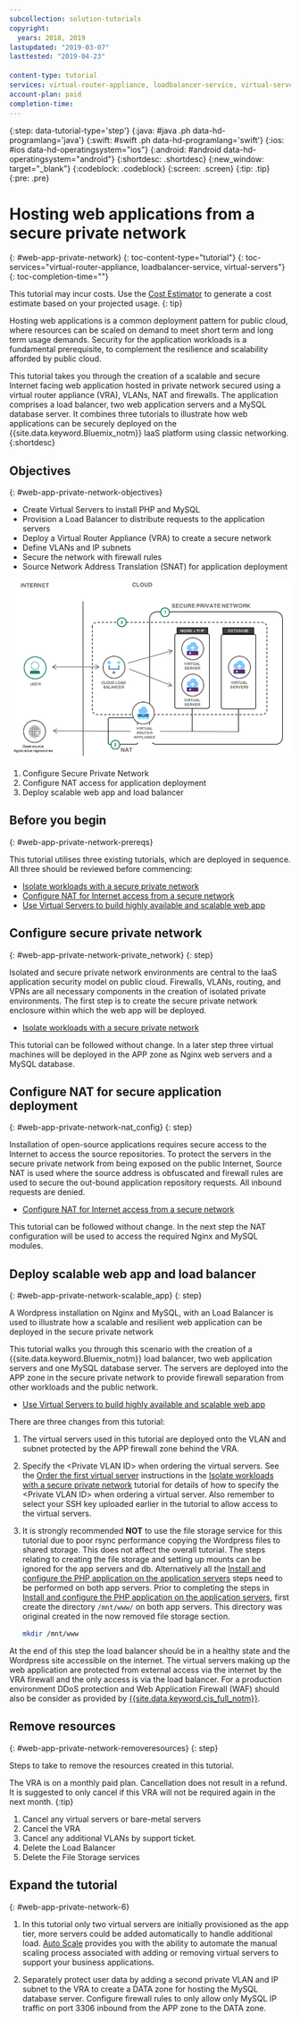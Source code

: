 ```yaml
---
subcollection: solution-tutorials
copyright:
  years: 2018, 2019
lastupdated: "2019-03-07"
lasttested: "2019-04-23"

content-type: tutorial
services: virtual-router-appliance, loadbalancer-service, virtual-servers
account-plan: paid
completion-time:
---
```


{:step: data-tutorial-type='step'}
{:java: #java .ph data-hd-programlang='java'}
{:swift: #swift .ph data-hd-programlang='swift'}
{:ios: #ios data-hd-operatingsystem="ios"}
{:android: #android data-hd-operatingsystem="android"}
{:shortdesc: .shortdesc}
{:new_window: target="_blank"}
{:codeblock: .codeblock}
{:screen: .screen}
{:tip: .tip}
{:pre: .pre}

# Hosting web applications from a secure private network
{: #web-app-private-network}
{: toc-content-type="tutorial"}
{: toc-services="virtual-router-appliance, loadbalancer-service, virtual-servers"}
{: toc-completion-time=""}

<!--##istutorial#-->
This tutorial may incur costs. Use the [Cost Estimator](https://{DomainName}/estimator/review) to generate a cost estimate based on your projected usage.
{: tip}
<!--#/istutorial#-->

Hosting web applications is a common deployment pattern for public cloud, where resources can be scaled on demand to meet short term and long term usage demands. Security for the application workloads is a fundamental prerequisite, to complement the resilience and scalability afforded by public cloud. 

This tutorial takes you through the creation of a scalable and secure Internet facing web application hosted in private network secured using a virtual router appliance (VRA), VLANs, NAT and firewalls. The application comprises a load balancer, two web application servers and a MySQL database server. It combines three tutorials to illustrate how web applications can be securely deployed on the {{site.data.keyword.Bluemix_notm}} IaaS platform using classic networking. 
{:shortdesc}

## Objectives
{: #web-app-private-network-objectives}

- Create Virtual Servers to install PHP and MySQL
- Provision a Load Balancer to distribute requests to the application servers
- Deploy a Virtual Router Appliance (VRA) to create a secure network
- Define VLANs and IP subnets 
- Secure the network with firewall rules
- Source Network Address Translation (SNAT) for application deployment


<p style="text-align: center;">

  ![Architecture](images/solution42-web-app-private-network/web-app-private.png)
</p>

1.	Configure Secure Private Network
2.	Configure NAT access for application deployment
3.	Deploy scalable web app and load balancer

## Before you begin
{: #web-app-private-network-prereqs}

This tutorial utilises three existing tutorials, which are deployed in sequence. All three should be reviewed before commencing:

-	[Isolate workloads with a secure private network]( https://{DomainName}/docs/solution-tutorials?topic=solution-tutorials-secure-network-enclosure) 
-	[Configure NAT for Internet access from a secure network]( https://{DomainName}/docs/solution-tutorials?topic=solution-tutorials-nat-config-private)
-	[Use Virtual Servers to build highly available and scalable web app]( https://{DomainName}/docs/solution-tutorials?topic=solution-tutorials-highly-available-and-scalable-web-application)



## Configure secure private network
{: #web-app-private-network-private_network}
{: step}

Isolated and secure private network environments are central to the IaaS application security model on public cloud. Firewalls, VLANs, routing, and VPNs are all necessary components in the creation of isolated private environments. 
The first step is to create the secure private network enclosure within which the web app will be deployed.  

- [Isolate workloads with a secure private network](https://{DomainName}/docs/solution-tutorials?topic=solution-tutorials-secure-network-enclosure)

This tutorial can be followed without change. In a later step three virtual machines will be deployed in the APP zone as Nginx web servers and a MySQL database. 

## Configure NAT for secure application deployment
{: #web-app-private-network-nat_config}
{: step}

Installation of open-source applications requires secure access to the Internet to access the source repositories. To protect the servers in the secure private network from being exposed on the public Internet, Source NAT is used where the source address is obfuscated and firewall rules are used to secure the out-bound application repository requests. All inbound requests are denied. 

- [Configure NAT for Internet access from a secure network]( https://{DomainName}/docs/solution-tutorials?topic=solution-tutorials-nat-config-private)

This tutorial can be followed without change. In the next step the NAT configuration will be used to access the required Nginx and MySQL modules.  


## Deploy scalable web app and load balancer
{: #web-app-private-network-scalable_app}
{: step}

A Wordpress installation on Nginx and MySQL, with an Load Balancer is used to illustrate how a scalable and resilient web application can be deployed in the secure private network 

This tutorial walks you through this scenario with the creation of a {{site.data.keyword.Bluemix_notm}} load balancer, two web application servers and one MySQL database server. The servers are deployed into the APP zone in the secure private network to provide firewall separation from other workloads and the public network. 

- [Use Virtual Servers to build highly available and scalable web app]( https://{DomainName}/docs/solution-tutorials?topic=solution-tutorials-highly-available-and-scalable-web-application)

There are three changes from this tutorial:

1.	The virtual servers used in this tutorial are deployed onto the VLAN and subnet protected by the APP firewall zone behind the VRA.
2. Specify the &lt;Private VLAN ID&gt; when ordering the virtual servers. See the [Order the first virtual server](https://{DomainName}/docs/solution-tutorials?topic=solution-tutorials-secure-network-enclosure#secure-network-enclosure-order_virtualserver) instructions in the [Isolate workloads with a secure private network](https://{DomainName}/docs/solution-tutorials?topic=solution-tutorials-secure-network-enclosure) tutorial for details of how to specify the &lt;Private VLAN ID&gt; when ordering a virtual server. Also remember to select your SSH key uploaded earlier in the tutorial to allow access to the virtual servers. 
3. It is strongly recommended **NOT** to use the file storage service for this tutorial due to poor rsync performance copying the Wordpress files to shared storage. This does not affect the overall tutorial. The steps relating to creating the file storage and setting up mounts can be ignored for the app servers and db. Alternatively all the [Install and configure the PHP application on the application servers](https://{DomainName}/docs/solution-tutorials?topic=solution-tutorials-highly-available-and-scalable-web-application#highly-available-and-scalable-web-application-php_application) steps need to be performed on both app servers.
   Prior to completing the steps in [Install and configure the PHP application on the application servers](https://{DomainName}/docs/solution-tutorials?topic=solution-tutorials-highly-available-and-scalable-web-application#highly-available-and-scalable-web-application-php_application), first create the directory `/mnt/www/` on both app servers. This directory was original created in the now removed file storage section. 

   ```sh
   mkdir /mnt/www
   ```

At the end of this step the load balancer should be in a healthy state and the Wordpress site accessible on the internet. The virtual servers making up the web application are protected from external access via the internet by the VRA firewall and the only access is via the load balancer. For a production environment DDoS protection and Web Application Firewall (WAF) should also be consider as provided by [{{site.data.keyword.cis_full_notm}}](https://{DomainName}/catalog/services/internet-services).


## Remove resources
{: #web-app-private-network-removeresources}
{: step}

Steps to take to remove the resources created in this tutorial. 

The VRA is on a monthly paid plan. Cancellation does not result in a refund. It is suggested to only cancel if this VRA will not be required again in the next month. 
{:tip}  

1. Cancel any virtual servers or bare-metal servers
2. Cancel the VRA
3. Cancel any additional VLANs by support ticket.
4. Delete the Load Balancer
5. Delete the File Storage services

## Expand the tutorial 
{: #web-app-private-network-6}

1. In this tutorial only two virtual servers are initially provisioned as the app tier, more servers could be added automatically to handle additional load. [Auto Scale]( https://{DomainName}/docs/virtual-servers?topic=virtual-servers-about-auto-scale) provides you with the ability to automate the manual scaling process associated with adding or removing virtual servers to support your business applications.

2. Separately protect user data by adding a second private VLAN and IP subnet to the VRA to create a DATA zone for hosting the MySQL database server. Configure firewall rules to only allow only MySQL IP traffic on port 3306 inbound from the APP zone to the DATA zone. 

